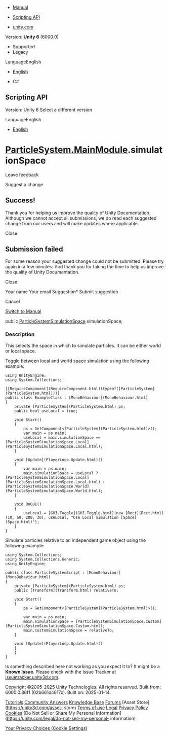 [ ]()

  * [Manual](../Manual/index.html)
  * [Scripting API](../ScriptReference/index.html)

  * [unity.com](https://unity.com/)

Version: **Unity 6** (6000.0)

  * Supported
  * Legacy

LanguageEnglish

  * [English]()

  * C#

[ ](https://docs.unity3d.com)

## Scripting API

Version: Unity 6 Select a different version

LanguageEnglish

  * [English]()

#  [ParticleSystem.MainModule](ParticleSystem.MainModule.html).simulationSpace

Leave feedback

Suggest a change

## Success!

Thank you for helping us improve the quality of Unity Documentation. Although
we cannot accept all submissions, we do read each suggested change from our
users and will make updates where applicable.

Close

## Submission failed

For some reason your suggested change could not be submitted. Please <a>try
again</a> in a few minutes. And thank you for taking the time to help us
improve the quality of Unity Documentation.

Close

Your name Your email Suggestion* Submit suggestion

Cancel

[Switch to Manual](../Manual/class-ParticleSystem.html "Go to ParticleSystem
Component in the Manual")

public [ParticleSystemSimulationSpace](ParticleSystemSimulationSpace.html)
simulationSpace;

### Description

This selects the space in which to simulate particles. It can be either world
or local space.

Toggle between local and world space simulation using the following example:

    
    
    using UnityEngine;
    using System.Collections;  
      
    [[RequireComponent](RequireComponent.html)(typeof([ParticleSystem](ParticleSystem.html)))]
    public class ExampleClass : [MonoBehaviour](MonoBehaviour.html)
    {
        private [ParticleSystem](ParticleSystem.html) ps;
        public bool useLocal = true;  
      
        void Start()
        {
            ps = GetComponent<[ParticleSystem](ParticleSystem.html)>();
            var main = ps.main;
            useLocal = main.simulationSpace == [ParticleSystemSimulationSpace.Local](ParticleSystemSimulationSpace.Local.html);
        }  
      
        void [Update](PlayerLoop.Update.html)()
        {
            var main = ps.main;
            main.simulationSpace = useLocal ? [ParticleSystemSimulationSpace.Local](ParticleSystemSimulationSpace.Local.html) : [ParticleSystemSimulationSpace.World](ParticleSystemSimulationSpace.World.html);
        }  
      
        void OnGUI()
        {
            useLocal = [GUI.Toggle](GUI.Toggle.html)(new [Rect](Rect.html)(10, 60, 200, 30), useLocal, "Use Local Simulation [Space](Space.html)");
        }
    }
    

Simulate particles relative to an independent game object using the following
example:

    
    
    using System.Collections;
    using System.Collections.Generic;
    using UnityEngine;  
      
    public class ParticleSystemScript : [MonoBehaviour](MonoBehaviour.html)
    {
        private [ParticleSystem](ParticleSystem.html) ps;
        public [Transform](Transform.html) relativeTo;  
      
        void Start()
        {
            ps = GetComponent<[ParticleSystem](ParticleSystem.html)>();  
      
            var main = ps.main;
            main.simulationSpace = [ParticleSystemSimulationSpace.Custom](ParticleSystemSimulationSpace.Custom.html);
            main.customSimulationSpace = relativeTo;
        }  
      
        void [Update](PlayerLoop.Update.html)()
        {
        }
    }
    

Is something described here not working as you expect it to? It might be a
**Known Issue**. Please check with the Issue Tracker at
[issuetracker.unity3d.com](https://issuetracker.unity3d.com).

Copyright ©2005-2025 Unity Technologies. All rights reserved. Built from:
6000.0.36f1 (02b661dc617c). Built on: 2025-01-14.

[Tutorials](https://unity3d.com/learn) [Community
Answers](https://answers.unity3d.com) [Knowledge
Base](https://support.unity3d.com/hc/en-us)
[Forums](https://forum.unity3d.com) [Asset Store](https://unity3d.com/asset-
store) [Terms of use](https://docs.unity3d.com/Manual/TermsOfUse.html)
[Legal](https://unity.com/legal) [Privacy
Policy](https://unity.com/legal/privacy-policy)
[Cookies](https://unity.com/legal/cookie-policy) [Do Not Sell or Share My
Personal Information](https://unity.com/legal/do-not-sell-my-personal-
information)

[Your Privacy Choices (Cookie Settings)](javascript:void\(0\);)

